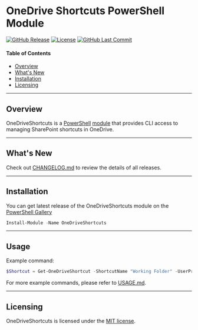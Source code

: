 # OneDrive Shortcuts PowerShell Module

[![GitHub Release](https://badge.fury.io/gh/derpenstiltskin%2Fonedriveshortcuts.svg)](https://github.com/derpenstiltskin/onedriveshortcuts/releases)
[![License](https://img.shields.io/badge/license-MIT-green)](https://github.com/derpenstiltskin/onedriveshortcuts/blob/main/LICENSE.md)
[![GitHub Last Commit](https://img.shields.io/github/last-commit/derpenstiltskin/onedriveshortcuts)](https://github.com/derpenstiltskin/onedriveshortcuts/commits/main)

#### Table of Contents

*   [Overview](#overview)
*   [What's New](#whats-new)
*   [Installation](#installation)
*   [Licensing](#licensing)

----------

## Overview

OneDriveShortcuts is a [PowerShell](https://microsoft.com/powershell) [module](https://technet.microsoft.com/en-us/library/dd901839.aspx)
that provides CLI access to managing SharePoint shortcuts in OneDrive.

----------

## What's New

Check out [CHANGELOG.md](CHANGELOG.md) to review the details of all releases.

----------

## Installation

You can get latest release of the OneDriveShortcuts module on the [PowerShell Gallery](https://www.powershellgallery.com/packages/OneDriveShortcuts)

```PowerShell
Install-Module -Name OneDriveShortcuts
```

----------

## Usage

Example command:

```powershell
$Shortcut = Get-OneDriveShortcut -ShortcutName "Working Folder" -UserPrincipalName "user@contoso.com"
```

For more example commands, please refer to [USAGE.md](USAGE.md).

----------

## Licensing

OneDriveShortcuts is licensed under the [MIT license](LICENSE.md).